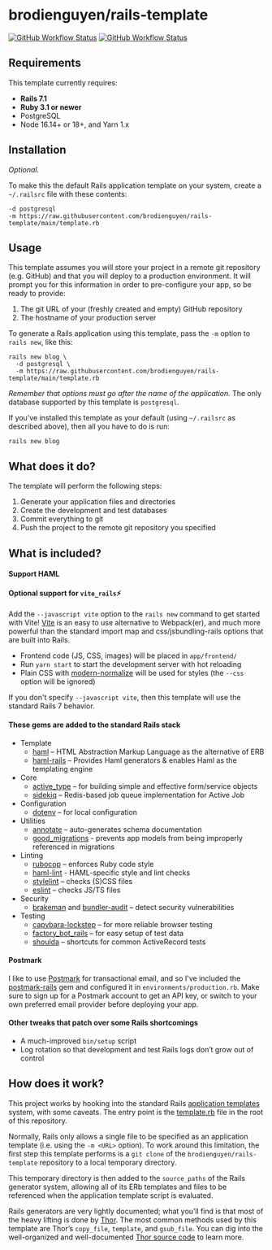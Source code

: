 # brodienguyen/rails-template

[![GitHub Workflow Status](https://img.shields.io/github/actions/workflow/status/brodienguyen/rails-template/ci.yml)](https://github.com/brodienguyen/rails-template/actions/workflows/ci.yml)
[![GitHub Workflow Status](https://img.shields.io/github/actions/workflow/status/brodienguyen/rails-template/ci-vite.yml?label=vite+build)](https://github.com/brodienguyen/rails-template/actions/workflows/ci-vite.yml)


## Requirements

This template currently requires:

* **Rails 7.1**
* **Ruby 3.1 or newer**
* PostgreSQL
* Node 16.14+ or 18+, and Yarn 1.x

## Installation

*Optional.*

To make this the default Rails application template on your system, create a `~/.railsrc` file with these contents:

```
-d postgresql
-m https://raw.githubusercontent.com/brodienguyen/rails-template/main/template.rb
```

## Usage

This template assumes you will store your project in a remote git repository (e.g. GitHub) and that you will deploy to a production environment. It will prompt you for this information in order to pre-configure your app, so be ready to provide:

1. The git URL of your (freshly created and empty) GitHub repository
2. The hostname of your production server

To generate a Rails application using this template, pass the `-m` option to `rails new`, like this:

```
rails new blog \
  -d postgresql \
  -m https://raw.githubusercontent.com/brodienguyen/rails-template/main/template.rb
```

*Remember that options must go after the name of the application.* The only database supported by this template is `postgresql`.

If you’ve installed this template as your default (using `~/.railsrc` as described above), then all you have to do is run:

```
rails new blog
```

## What does it do?

The template will perform the following steps:

1. Generate your application files and directories
2. Create the development and test databases
3. Commit everything to git
4. Push the project to the remote git repository you specified

## What is included?

#### Support HAML

#### Optional support for `vite_rails`⚡️

Add the `--javascript vite` option to the `rails new` command to get started with Vite! [Vite][vite] is an easy to use alternative to Webpack(er), and much more powerful than the standard import map and css/jsbundling-rails options that are built into Rails.

- Frontend code (JS, CSS, images) will be placed in `app/frontend/`
- Run `yarn start` to start the development server with hot reloading
- Plain CSS with [modern-normalize](https://github.com/sindresorhus/modern-normalize) will be used for styles (the `--css` option will be ignored)

If you don't specify `--javascript vite`, then this template will use the standard Rails 7 behavior.

#### These gems are added to the standard Rails stack

* Template
  * [haml][] – HTML Abstraction Markup Language as the alternative of ERB
  * [haml-rails][] – Provides Haml generators & enables Haml as the templating engine
* Core
  * [active_type][] – for building simple and effective form/service objects
  * [sidekiq][] – Redis-based job queue implementation for Active Job
* Configuration
  * [dotenv][] – for local configuration
* Utilities
  * [annotate][] – auto-generates schema documentation
  * [good_migrations][] - prevents app models from being improperly referenced in migrations
* Linting
  * [rubocop][] – enforces Ruby code style
  * [haml-lint][] - HAML-specific style and lint checks
  * [stylelint][] – checks (S)CSS files
  * [eslint][] – checks JS/TS files
* Security
  * [brakeman][] and [bundler-audit][] – detect security vulnerabilities
* Testing
  * [capybara-lockstep][] – for more reliable browser testing
  * [factory_bot_rails][] – for easy setup of test data
  * [shoulda][] – shortcuts for common ActiveRecord tests

#### Postmark

I like to use [Postmark][] for transactional email, and so I've included the [postmark-rails][] gem and configured it in `environments/production.rb`. Make sure to sign up for a Postmark account to get an API key, or switch to your own preferred email provider before deploying your app.

#### Other tweaks that patch over some Rails shortcomings

* A much-improved `bin/setup` script
* Log rotation so that development and test Rails logs don’t grow out of control

## How does it work?

This project works by hooking into the standard Rails [application templates][] system, with some caveats. The entry point is the [template.rb][] file in the root of this repository.

Normally, Rails only allows a single file to be specified as an application template (i.e. using the `-m <URL>` option). To work around this limitation, the first step this template performs is a `git clone` of the `brodienguyen/rails-template` repository to a local temporary directory.

This temporary directory is then added to the `source_paths` of the Rails generator system, allowing all of its ERb templates and files to be referenced when the application template script is evaluated.

Rails generators are very lightly documented; what you’ll find is that most of the heavy lifting is done by [Thor][]. The most common methods used by this template are Thor’s `copy_file`, `template`, and `gsub_file`. You can dig into the well-organized and well-documented [Thor source code][thor] to learn more.

[active_type]:https://github.com/makandra/active_type
[awesome_print]:https://github.com/awesome-print/awesome_print
[sidekiq]:http://sidekiq.org
[dotenv]:https://github.com/bkeepers/dotenv
[annotate]:https://github.com/ctran/annotate_models
[rubocop]:https://github.com/bbatsov/rubocop
[factory_bot_rails]:https://github.com/thoughtbot/factory_bot_rails
[haml]:https://github.com/haml/haml
[haml-lint]:https://github.com/sds/haml-lint
[haml-rails]:https://github.com/haml/haml-rails
[Postmark]:http://postmarkapp.com
[postmark-rails]:http://www.rubydoc.info/gems/postmark-rails/0.12.0
[brakeman]:https://github.com/presidentbeef/brakeman
[bundler-audit]:https://github.com/rubysec/bundler-audit
[shoulda]:https://github.com/thoughtbot/shoulda
[application templates]:http://guides.rubyonrails.org/generators.html#application-templates
[template.rb]: template.rb
[thor]: https://github.com/rails/thor
[vite]: https://vite-ruby.netlify.app
[good_migrations]: https://github.com/testdouble/good-migrations
[capybara-lockstep]: https://github.com/makandra/capybara-lockstep
[eslint]: https://eslint.org
[stylelint]: https://stylelint.io
